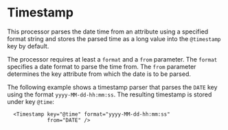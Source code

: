 Timestamp
=========

This processor parses the date time from an attribute using a specified
format string and stores the parsed time as a long value into the
`@timestamp` key by default.

The processor requires at least a `format` and a `from` parameter. The
`format` specifies a date format to parse the time from. The `from`
parameter determines the key attribute from which the date is to be parsed.

The following example shows a timestamp parser that parses the `DATE` key
using the format `yyyy-MM-dd-hh:mm:ss`. The resulting timestamp is stored
under key `@time`:


      <Timestamp key="@time" format="yyyy-MM-dd-hh:mm:ss"
                 from="DATE" />
